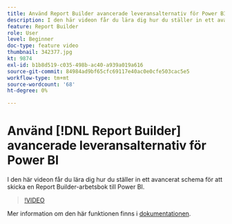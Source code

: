 ```yaml
---
title: Använd Report Builder avancerade leveransalternativ för Power BI
description: I den här videon får du lära dig hur du ställer in ett avancerat schema för att skicka en Report Builder-arbetsbok till Power BI.
feature: Report Builder
role: User
level: Beginner
doc-type: feature video
thumbnail: 342377.jpg
kt: 9874
exl-id: b1b8d519-c035-498b-ac40-a939a019a616
source-git-commit: 84984ad9bf65cfc69117e40ac0e0cfe503cac5e5
workflow-type: tm+mt
source-wordcount: '68'
ht-degree: 0%

---
```


# Använd [!DNL Report Builder] avancerade leveransalternativ för Power BI

I den här videon får du lära dig hur du ställer in ett avancerat schema för att skicka en Report Builder-arbetsbok till Power BI.

>[!VIDEO](https://video.tv.adobe.com/v/342377/?quality=12&learn=on)

Mer information om den här funktionen finns i [dokumentationen](https://experienceleague.adobe.com/docs/analytics/analyze/report-builder/publish-powerbi/power-bi.html?lang=sv-SE).
